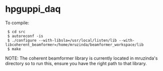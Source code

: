 # hpguppi_daq

To compile:
```
 $ cd src
 $ autoreconf -is
 $ ./configure --with-libsla=/usr/local/listen/lib --with-libcoherent_beamformer=/home/mruzinda/beamformer_workspace/lib
 $ make
 ```

NOTE: The coherent beamformer library is currently located in mruzinda's directory so to run this, ensure you have the right path to that library.
